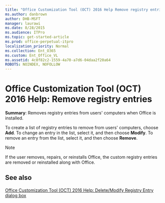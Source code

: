 ```yaml
---
title: "Office Customization Tool (OCT) 2016 Help Remove registry entries"
ms.author: danbrown
author: DHB-MSFT
manager: laurawi
ms.date: 8/28/2015
ms.audience: ITPro
ms.topic: get-started-article
ms.prod: office-perpetual-itpro
localization_priority: Normal
ms.collection: Ent_O365
ms.custom: Ent_Office_VL
ms.assetid: 4c8f82c2-1559-4a70-a7d6-04daa2f20a64
ROBOTS: NOINDEX, NOFOLLOW
---
```


# Office Customization Tool (OCT) 2016 Help: Remove registry entries

 **Summary**: Removes registry entries from users' computers when Office is installed.
  
To create a list of registry entries to remove from users' computers, choose **Add**. To change an entry in the list, select it, and then choose **Modify**. To remove an entry from the list, select it, and then choose **Remove**.
  
> [!NOTE]
> If the user removes, repairs, or reinstalls Office, the custom registry entries are removed or reinstalled along with Office. 
  
## See also

#### 

[Office Customization Tool (OCT) 2016 Help: Delete/Modify Registry Entry dialog box](oct-2016-help-delete-modify-registry-entry-dialog-box.md)

